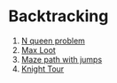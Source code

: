 # Backtracking

1. [N queen problem](./n_queen.cpp)
2. [Max Loot](./max_loot.cpp)
3. [Maze path with jumps](./maze_path_with_jumps.cpp)
4. [Knight Tour](./knight_tour.cpp)
